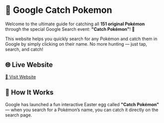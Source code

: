 # 🔎 Google Catch Pokemon

Welcome to the ultimate guide for catching all **151 original Pokémon** through the special Google Search event: **"Catch Pokémon"**! 🎉

This website helps you quickly search for any Pokémon and catch them in Google by simply clicking on their name. No more hunting — just tap, search, and catch!

## 🌐 Live Website
[🔗 Visit Website](https://junimohano.github.io/google-catch-pokemon)

## 🧭 How It Works
Google has launched a fun interactive Easter egg called **"Catch Pokémon"** — when you search for a Pokémon’s name, you can catch it directly on the search page.
